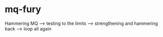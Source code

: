 # mq-fury
Hammering MQ --> testing to the limits --> strengthening and hammering back --> loop all again
